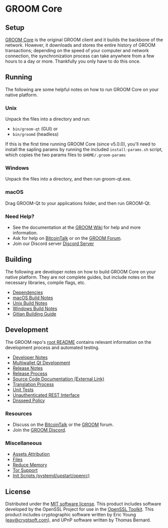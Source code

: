 GROOM Core
=============

Setup
---------------------
[GROOM Core](http://groom.org/wallet) is the original GROOM client and it builds the backbone of the network. However, it downloads and stores the entire history of GROOM transactions; depending on the speed of your computer and network connection, the synchronization process can take anywhere from a few hours to a day or more. Thankfully you only have to do this once.

Running
---------------------
The following are some helpful notes on how to run GROOM Core on your native platform.

### Unix

Unpack the files into a directory and run:

- `bin/groom-qt` (GUI) or
- `bin/groomd` (headless)

If this is the first time running GROOM Core (since v5.0.0), you'll need to install the sapling params by running the included `install-params.sh` script, which copies the two params files to `$HOME/.groom-params`

### Windows

Unpack the files into a directory, and then run groom-qt.exe.

### macOS

Drag GROOM-Qt to your applications folder, and then run GROOM-Qt.

### Need Help?

* See the documentation at the [GROOM Wiki](https://github.com/nhoussay/groom/wiki)
for help and more information.
* Ask for help on [BitcoinTalk](https://bitcointalk.org/index.php?topic=1262920.0) or on the [GROOM Forum](http://forum.groom.org/).
* Join our Discord server [Discord Server](https://discord.groom.org)

Building
---------------------
The following are developer notes on how to build GROOM Core on your native platform. They are not complete guides, but include notes on the necessary libraries, compile flags, etc.

- [Dependencies](dependencies.md)
- [macOS Build Notes](build-osx.md)
- [Unix Build Notes](build-unix.md)
- [Windows Build Notes](build-windows.md)
- [Gitian Building Guide](gitian-building.md)

Development
---------------------
The GROOM repo's [root README](/README.md) contains relevant information on the development process and automated testing.

- [Developer Notes](developer-notes.md)
- [Multiwallet Qt Development](multiwallet-qt.md)
- [Release Notes](release-notes.md)
- [Release Process](release-process.md)
- [Source Code Documentation (External Link)](https://www.fuzzbawls.pw/groom/doxygen/)
- [Translation Process](translation_process.md)
- [Unit Tests](unit-tests.md)
- [Unauthenticated REST Interface](REST-interface.md)
- [Dnsseed Policy](dnsseed-policy.md)

### Resources
* Discuss on the [BitcoinTalk](https://bitcointalk.org/index.php?topic=1262920.0) or the [GROOM](http://forum.groom.org/) forum.
* Join the [GROOM Discord](https://discord.groom.org).

### Miscellaneous
- [Assets Attribution](assets-attribution.md)
- [Files](files.md)
- [Reduce Memory](reduce-memory.md)
- [Tor Support](tor.md)
- [Init Scripts (systemd/upstart/openrc)](init.md)

License
---------------------
Distributed under the [MIT software license](/COPYING).
This product includes software developed by the OpenSSL Project for use in the [OpenSSL Toolkit](https://www.openssl.org/). This product includes
cryptographic software written by Eric Young ([eay@cryptsoft.com](mailto:eay@cryptsoft.com)), and UPnP software written by Thomas Bernard.

